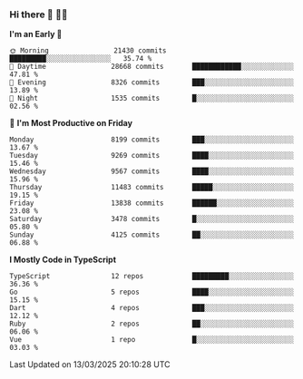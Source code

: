 ### Hi there 👋 🧑‍💻



<!--START_SECTION:waka-->
**I'm an Early 🐤** 

```text
🌞 Morning                21430 commits       █████████░░░░░░░░░░░░░░░░   35.74 % 
🌆 Daytime                28668 commits       ████████████░░░░░░░░░░░░░   47.81 % 
🌃 Evening                8326 commits        ███░░░░░░░░░░░░░░░░░░░░░░   13.89 % 
🌙 Night                  1535 commits        █░░░░░░░░░░░░░░░░░░░░░░░░   02.56 % 
```
📅 **I'm Most Productive on Friday** 

```text
Monday                   8199 commits        ███░░░░░░░░░░░░░░░░░░░░░░   13.67 % 
Tuesday                  9269 commits        ████░░░░░░░░░░░░░░░░░░░░░   15.46 % 
Wednesday                9567 commits        ████░░░░░░░░░░░░░░░░░░░░░   15.96 % 
Thursday                 11483 commits       █████░░░░░░░░░░░░░░░░░░░░   19.15 % 
Friday                   13838 commits       ██████░░░░░░░░░░░░░░░░░░░   23.08 % 
Saturday                 3478 commits        █░░░░░░░░░░░░░░░░░░░░░░░░   05.80 % 
Sunday                   4125 commits        ██░░░░░░░░░░░░░░░░░░░░░░░   06.88 % 
```


**I Mostly Code in TypeScript** 

```text
TypeScript               12 repos            █████████░░░░░░░░░░░░░░░░   36.36 % 
Go                       5 repos             ████░░░░░░░░░░░░░░░░░░░░░   15.15 % 
Dart                     4 repos             ███░░░░░░░░░░░░░░░░░░░░░░   12.12 % 
Ruby                     2 repos             ██░░░░░░░░░░░░░░░░░░░░░░░   06.06 % 
Vue                      1 repo              █░░░░░░░░░░░░░░░░░░░░░░░░   03.03 % 
```




 Last Updated on 13/03/2025 20:10:28 UTC
<!--END_SECTION:waka-->



